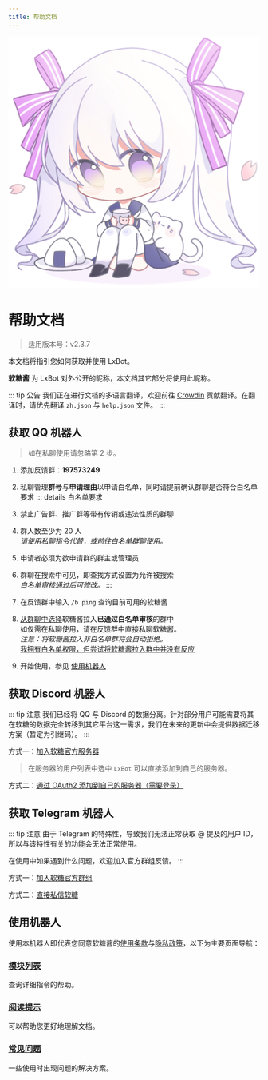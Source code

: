 ```yaml
---
title: 帮助文档
---
```


<img src="./logo.png" alt="logo" class="main-logo">
<style>
.custom-block.right>p:nth-child(1) {
	margin: 0;
}
</style>

# 帮助文档
> 适用版本号：v2.3.7

本文档将指引您如何获取并使用 LxBot。

**软糖酱** 为 LxBot 对外公开的昵称，本文档其它部分将使用此昵称。

::: tip 公告
我们正在进行文档的多语言翻译，欢迎前往 [Crowdin](https://crwd.in/lxbot/) 贡献翻译。在翻译时，请优先翻译 `zh.json` 与 `help.json` 文件。
:::

## 获取 QQ 机器人
> 如在私聊使用请忽略第 2 步。
1. 添加反馈群：**197573249**
2. 私聊管理**群号**与**申请理由**以申请白名单，同时请提前确认群聊是否符合白名单要求
::: details 白名单要求
1. 禁止广告群、推广群等带有传销或违法性质的群聊
2. 群人数至少为 20 人
   <br>*请使用私聊指令代替，或前往白名单群聊使用。*
3. 申请者必须为欲申请群的群主或管理员
4. 群聊在搜索中可见，即查找方式设置为允许被搜索
   <br>*白名单审核通过后可修改。*
:::

3. 在反馈群中输入 `/b ping` 查询目前可用的软糖酱
4. [从群聊中选择](https://zhidao.baidu.com/question/1898099646804409100.html)软糖酱拉入**已通过白名单审核**的群中
   <br>如仅需在私聊使用，请在反馈群中直接私聊软糖酱。
   <br>*注意：将软糖酱拉入非白名单群将会自动拒绝。*
   <br>[我拥有白名单权限，但尝试将软糖酱拉入群中并没有反应](/faq/#我拥有白名单权限，但尝试将软糖酱拉入群中并没有反应)
5. 开始使用，参见 [使用机器人](#使用机器人)

## 获取 Discord 机器人
::: tip 注意
我们已经将 QQ 与 Discord 的数据分离。针对部分用户可能需要将其在软糖的数据完全转移到其它平台这一需求，我们在未来的更新中会提供数据迁移方案（暂定为引继码）。
:::

方式一：[加入软糖官方服务器](https://discord.gg/YVXA6jpJkF)

> 在服务器的用户列表中选中 `LxBot` 可以直接添加到自己的服务器。

方式二：[通过 OAuth2 添加到自己的服务器（需要登录）](https://discord.com/oauth2/authorize?client_id=815104216372346881&permissions=3590208&scope=bot)

## 获取 Telegram 机器人 <Badge type="warning" text="Beta" vertical="middle" />
::: tip 注意
由于 Telegram 的特殊性，导致我们无法正常获取 @ 提及的用户 ID，所以与该特性有关的功能会无法正常使用。

在使用中如果遇到什么问题，欢迎加入官方群组反馈。
:::

方式一：[加入软糖官方群组](https://t.me/LxBot_Official_CN)

方式二：[直接私信软糖](https://t.me/lxns_bot)

## 使用机器人
使用本机器人即代表您同意软糖酱的[使用条款](/terms-of-use/)与[隐私政策](/privacy-policy/)，以下为主要页面导航：

### [模块列表](./module/)
查询详细指令的帮助。

### [阅读提示](./tips/)
可以帮助您更好地理解文档。

### [常见问题](./faq/)
一些使用时出现问题的解决方案。